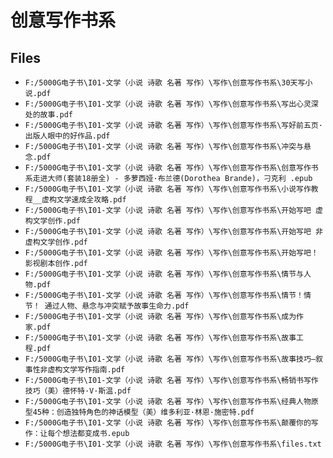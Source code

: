 # 创意写作书系

## Files

- `F:/5000G电子书\I01-文学（小说 诗歌 名著 写作）\写作\创意写作书系\30天写小说.pdf`
- `F:/5000G电子书\I01-文学（小说 诗歌 名著 写作）\写作\创意写作书系\写出心灵深处的故事.pdf`
- `F:/5000G电子书\I01-文学（小说 诗歌 名著 写作）\写作\创意写作书系\写好前五页·出版人眼中的好作品.pdf`
- `F:/5000G电子书\I01-文学（小说 诗歌 名著 写作）\写作\创意写作书系\冲突与悬念.pdf`
- `F:/5000G电子书\I01-文学（小说 诗歌 名著 写作）\写作\创意写作书系\创意写作书系走进大师(套装18册全) - 多萝西娅·布兰德(Dorothea Brande)，刁克利 .epub`
- `F:/5000G电子书\I01-文学（小说 诗歌 名著 写作）\写作\创意写作书系\小说写作教程__虚构文学速成全攻略.pdf`
- `F:/5000G电子书\I01-文学（小说 诗歌 名著 写作）\写作\创意写作书系\开始写吧 虚构文学创作.pdf`
- `F:/5000G电子书\I01-文学（小说 诗歌 名著 写作）\写作\创意写作书系\开始写吧 非虚构文学创作.pdf`
- `F:/5000G电子书\I01-文学（小说 诗歌 名著 写作）\写作\创意写作书系\开始写吧！  影视剧本创作.pdf`
- `F:/5000G电子书\I01-文学（小说 诗歌 名著 写作）\写作\创意写作书系\情节与人物.pdf`
- `F:/5000G电子书\I01-文学（小说 诗歌 名著 写作）\写作\创意写作书系\情节！情节！ 通过人物、悬念与冲突赋予故事生命力.pdf`
- `F:/5000G电子书\I01-文学（小说 诗歌 名著 写作）\写作\创意写作书系\成为作家.pdf`
- `F:/5000G电子书\I01-文学（小说 诗歌 名著 写作）\写作\创意写作书系\故事工程.pdf`
- `F:/5000G电子书\I01-文学（小说 诗歌 名著 写作）\写作\创意写作书系\故事技巧—叙事性非虚构文学写作指南.pdf`
- `F:/5000G电子书\I01-文学（小说 诗歌 名著 写作）\写作\创意写作书系\畅销书写作技巧（美）德怀特·V·斯温.pdf`
- `F:/5000G电子书\I01-文学（小说 诗歌 名著 写作）\写作\创意写作书系\经典人物原型45种：创造独特角色的神话模型（美）维多利亚·林恩·施密特.pdf`
- `F:/5000G电子书\I01-文学（小说 诗歌 名著 写作）\写作\创意写作书系\颠覆你的写作：让每个想法都变成书.epub`
- `F:/5000G电子书\I01-文学（小说 诗歌 名著 写作）\写作\创意写作书系\files.txt`
